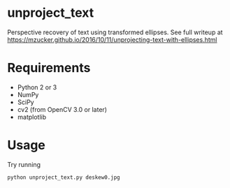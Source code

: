 # unproject_text
Perspective recovery of text using transformed ellipses. See full writeup at <https://mzucker.github.io/2016/10/11/unprojecting-text-with-ellipses.html>

# Requirements

  - Python 2 or 3
  - NumPy
  - SciPy
  - cv2 (from OpenCV 3.0 or later)
  - matplotlib

# Usage

Try running

    python unproject_text.py deskew0.jpg

